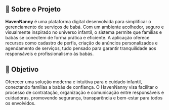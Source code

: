 ## 🍼 Sobre o Projeto

**HavenNanny** é uma plataforma digital desenvolvida para simplificar o gerenciamento de serviços de babá. Com um ambiente acolhedor, seguro e visualmente inspirado no universo infantil, o sistema permite que famílias e babás se conectem de forma prática e eficiente. A aplicação oferece recursos como cadastro de perfis, criação de anúncios personalizados e agendamento de serviços, tudo pensado para garantir tranquilidade aos responsáveis e profissionalismo às babás.

## 🎯 Objetivo

Oferecer uma solução moderna e intuitiva para o cuidado infantil, conectando famílias a babás de confiança. O HavenNanny visa facilitar o processo de contratação, organização e comunicação entre responsáveis e cuidadoras, promovendo segurança, transparência e bem-estar para todos os envolvidos.

